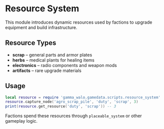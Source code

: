 # Resource System

This module introduces dynamic resources used by factions to upgrade equipment and build infrastructure.

## Resource Types
- **scrap** – general parts and armor plates
- **herbs** – medical plants for healing items
- **electronics** – radio components and weapon mods
- **artifacts** – rare upgrade materials

## Usage
```lua
local resource = require 'gamma_walo.gamedata.scripts.resource_system'
resource.capture_node('agro_scrap_pile', 'duty', 'scrap', 3)
print(resource.get_resource('duty', 'scrap')) -- 3
```

Factions spend these resources through `placeable_system` or other gameplay logic.
